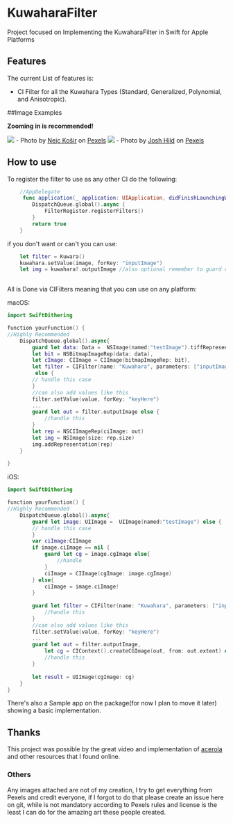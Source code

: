 # KuwaharaFilter
Project focused on Implementing the KuwaharaFilter in Swift for Apple Platforms

## Features
The current List of features is:
- CI Filter for all the Kuwahara Types (Standard, Generalized, Polynomial, and Anisotropic).

##Image Examples

**Zooming in is recommended!**

<img src= "https://imgur.com/yifMsZ9"/>
    - Photo by <a href="https://www.pexels.com/@nejc-kosir-108379/">Nejc Košir</a> on <a href="https://www.pexels.com/photo/green-leafed-tree-338936/">Pexels</a>
<img src= "https://imgur.com/xtORE67"/>
    - Photo by <a href="https://www.pexels.com/@josh-hild-1270765/">Josh Hild</a> on <a href="https://www.pexels.com/photo/bird-s-eye-view-photography-of-lighted-city-3573383/">Pexels</a>
    
    
## How to use

To register the filter to use as any other CI do the following:
```Swift
    //AppDelegate
     func application(_ application: UIApplication, didFinishLaunchingWithOptions launchOptions: [UIApplication.LaunchOptionsKey: Any]?) -> Bool {
        DispatchQueue.global().async {
            FilterRegister.registerFilters()
        }
        return true
    }
```
if you don't want or can't you can use:
```Swift
    let filter = Kuwara()
    kuwahara.setValue(image, forKey: "inputImage")
    let img = kuwahara?.outputImage //also optional remember to guard or don't I'm dev not a cop
    
```

All is Done via CIFilters meaning that you can use on any platform:

macOS:
```Swift
import SwiftDithering

function yourFunction() {
//Highly Recommended
    DispatchQueue.global().async{
        guard let data: Data =  NSImage(named:"testImage").tiffRepresentation,
        let bit = NSBitmapImageRep(data: data),
        let cImage: CIImage = CIImage(bitmapImageRep: bit),
        let filter = CIFilter(name: "Kuwahara", parameters: ["inputImage": image])
         else {
        // handle this case
        }
        //can also add values like this
        filter.setValue(value, forKey: "keyHere")
        ...
        guard let out = filter.outputImage else {
            //handle this
        }
        let rep = NSCIImageRep(ciImage: out)
        let img = NSImage(size: rep.size)
        img.addRepresentation(rep)
    }
  
}
```

iOS:
```Swift
import SwiftDithering

function yourFunction() {
//Highly Recommended
    DispatchQueue.global().async{
        guard let image: UIImage =  UIImage(named:"testImage") else {
        // handle this case
        }
        var ciImage:CIImage
        if image.ciImage == nil {
            guard let cg = image.cgImage else{
                //handle
            }
            ciImage = CIImage(cgImage: image.cgImage)
        } else{
            ciImage = image.ciImage!
        }
        
        guard let filter = CIFilter(name: "Kuwahara", parameters: ["inputImage": ciImage]) else {
            //handle this
        }
        //can also add values like this
        filter.setValue(value, forKey: "keyHere")
        ...
        guard let out = filter.outputImage,
            let cg = CIContext().createCGImage(out, from: out.extent) else {
            //handle this
        }
        
        let result = UIImage(cgImage: cg)
    }
}
```

There's also a Sample app on the package(for now I plan to move it later) showing a basic implementation.


## Thanks
This project was possible by the great video and implementation of [acerola](https://www.youtube.com/watch?v=LDhN-JK3U9g) and other resources that I found online.


### Others
 Any images attached are not of my creation, I try to get everything from Pexels and credit everyone, if I forgot to do that please create an issue here on git, while is not mandatory according to Pexels rules and license is the least I can do for the amazing art these people created.

